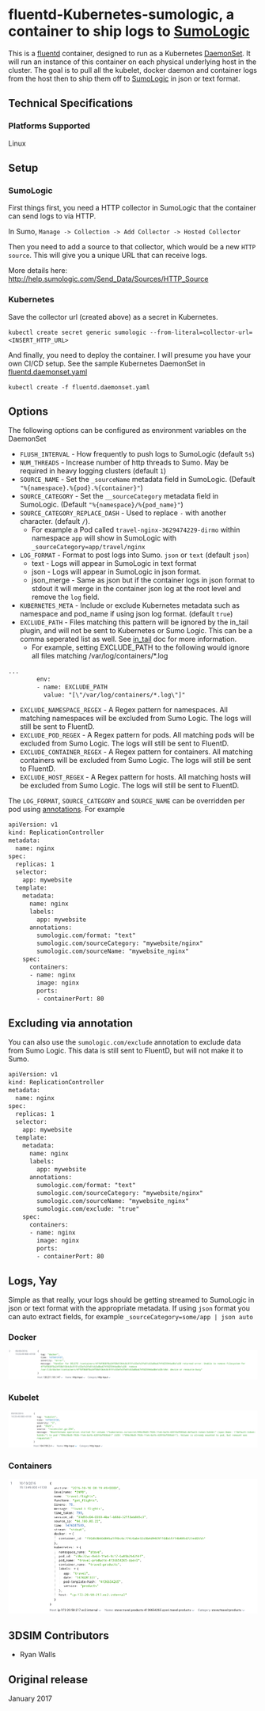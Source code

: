 # fluentd-Kubernetes-sumologic, a container to ship logs to [SumoLogic](http://www.sumologic.com)

This is a [fluentd](http://www.fluentd.org/) container, designed to run as a Kubernetes [DaemonSet](http://kubernetes.io/docs/admin/daemons/). It will run an instance of this container on each physical underlying host in the cluster. The goal is to pull all the kubelet, docker daemon and container logs from the host then to ship them off to [SumoLogic](https://www.sumologic.com/) in json or text format.

## Technical Specifications

### Platforms Supported
Linux

## Setup
### SumoLogic
First things first, you need a HTTP collector in SumoLogic that the container can send logs to via HTTP.

In Sumo, `Manage -> Collection -> Add Collector -> Hosted Collector`

Then you need to add a source to that collector, which would be a new `HTTP source`. This will give you a unique URL that can receive logs.

More details here: http://help.sumologic.com/Send_Data/Sources/HTTP_Source

### Kubernetes
Save the collector url (created above) as a secret in Kubernetes.

```
kubectl create secret generic sumologic --from-literal=collector-url=<INSERT_HTTP_URL>
```

And finally, you need to deploy the container. I will presume you have your own CI/CD setup. See the sample Kubernetes DaemonSet in [fluentd.daemonset.yaml](fluentd.daemonset.yaml)

```
kubectl create -f fluentd.daemonset.yaml
```

## Options

The following options can be configured as environment variables on the DaemonSet

* `FLUSH_INTERVAL` - How frequently to push logs to SumoLogic (default `5s`)
* `NUM_THREADS` - Increase number of http threads to Sumo. May be required in heavy logging clusters (default `1`)
* `SOURCE_NAME` - Set the `_sourceName` metadata field in SumoLogic. (Default `"%{namespace}.%{pod}.%{container}"`)
* `SOURCE_CATEGORY` - Set the `__sourceCategory` metadata field in SumoLogic. (Default `"%{namespace}/%{pod_name}"`)
* `SOURCE_CATEGORY_REPLACE_DASH` - Used to replace `-` with another character. (default `/`).
  * For example a Pod called `travel-nginx-3629474229-dirmo` within namespace `app` will show in SumoLogic with `_sourceCategory=app/travel/nginx`
* `LOG_FORMAT` - Format to post logs into Sumo. `json` or `text` (default `json`)
  * text - Logs will appear in SumoLogic in text format
  * json - Logs will appear in SumoLogic in json format.
  * json_merge - Same as json but if the container logs in json format to stdout it will merge in the container json log at the root level and remove the `log` field.
* `KUBERNETES_META` - Include or exclude Kubernetes metadata such as namespace and pod_name if using json log format. (default `true`)
* `EXCLUDE_PATH` - Files matching this pattern will be ignored by the in_tail plugin, and will not be sent to Kubernetes or Sumo Logic.  This can be a comma seperated list as well.  See [in_tail](http://docs.fluentd.org/v0.12/articles/in_tail#excludepath) doc for more information.
  * For example, setting EXCLUDE_PATH to the following would ignore all files matching /var/log/containers/*.log
```
...
        env:
        - name: EXCLUDE_PATH
          value: "[\"/var/log/containers/*.log\"]"
```
 * `EXCLUDE_NAMESPACE_REGEX` - A Regex pattern for namespaces.  All matching namespaces will be excluded from Sumo Logic.  The logs will still be sent to FluentD.
 * `EXCLUDE_POD_REGEX` - A Regex pattern for pods.  All matching pods will be excluded from Sumo Logic.  The logs will still be sent to FluentD.
 * `EXCLUDE_CONTAINER_REGEX` - A Regex pattern for containers.  All matching containers will be excluded from Sumo Logic.  The logs will still be sent to FluentD.
 * `EXCLUDE_HOST_REGEX` - A Regex pattern for hosts.  All matching hosts will be excluded from Sumo Logic.  The logs will still be sent to FluentD.

The `LOG_FORMAT`, `SOURCE_CATEGORY` and `SOURCE_NAME` can be overridden per pod using [annotations](http://kubernetes.io/v1.0/docs/user-guide/annotations.html). For example

```
apiVersion: v1
kind: ReplicationController
metadata:
  name: nginx
spec:
  replicas: 1
  selector:
    app: mywebsite
  template:
    metadata:
      name: nginx
      labels:
        app: mywebsite
      annotations:
        sumologic.com/format: "text"
        sumologic.com/sourceCategory: "mywebsite/nginx"
        sumologic.com/sourceName: "mywebsite_nginx"
    spec:
      containers:
      - name: nginx
        image: nginx
        ports:
        - containerPort: 80
```

## Excluding via annotation
You can also use the `sumologic.com/exclude` annotation to exclude data from Sumo Logic.  This data is still sent to FluentD, but will not make it to Sumo.

```
apiVersion: v1
kind: ReplicationController
metadata:
  name: nginx
spec:
  replicas: 1
  selector:
    app: mywebsite
  template:
    metadata:
      name: nginx
      labels:
        app: mywebsite
      annotations:
        sumologic.com/format: "text"
        sumologic.com/sourceCategory: "mywebsite/nginx"
        sumologic.com/sourceName: "mywebsite_nginx"
        sumologic.com/exclude: "true"
    spec:
      containers:
      - name: nginx
        image: nginx
        ports:
        - containerPort: 80
```

## Logs, Yay
Simple as that really, your logs should be getting streamed to SumoLogic in json or text format with the appropriate metadata. If using `json` format you can auto extract fields, for example `_sourceCategory=some/app | json auto`

### Docker
![Docker Logs](/screenshots/docker.png)

### Kubelet
![Docker Logs](/screenshots/kubelet.png)

### Containers
![Docker Logs](/screenshots/container.png)

## 3DSIM Contributors
* Ryan Walls

## Original release
January 2017